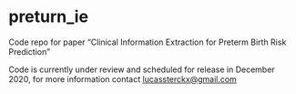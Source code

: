 # preturn_ie
Code repo for paper “Clinical Information Extraction for Preterm Birth Risk Prediction” 

Code is currently under review and scheduled for release in December 2020, for more information contact lucassterckx@gmail.com
